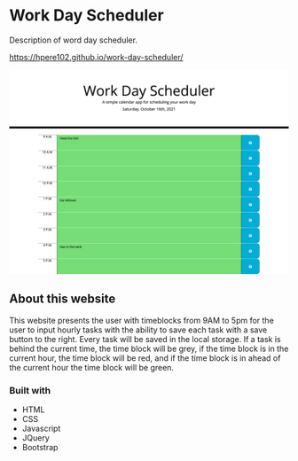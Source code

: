 # Work Day Scheduler 

Description of word day scheduler.

https://hpere102.github.io/work-day-scheduler/

![Website layout](assets/images/screenshot.png)

## About this website

This website presents the user with timeblocks from 9AM to 5pm for the user to input hourly tasks with the ability to save each task with a save button to the right. Every task will be saved in the local storage. If a task is behind the current time, the time block will be grey, if the time block is in the current hour, the time block will be red, and if the time block is in ahead of the current hour the time block will be green.

### Built with

* HTML
* CSS
* Javascript
* JQuery
* Bootstrap
